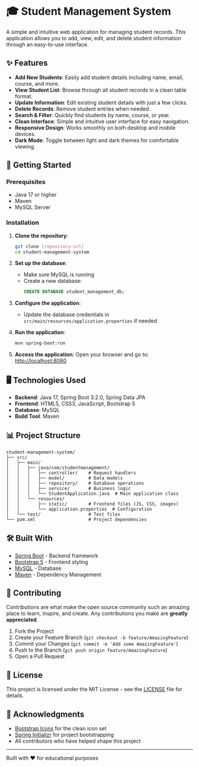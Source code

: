 # 🎓 Student Management System

A simple and intuitive web application for managing student records. This application allows you to add, view, edit, and delete student information through an easy-to-use interface.

## ✨ Features

- **Add New Students**: Easily add student details including name, email, course, and more.
- **View Student List**: Browse through all student records in a clean table format.
- **Update Information**: Edit existing student details with just a few clicks.
- **Delete Records**: Remove student entries when needed.
- **Search & Filter**: Quickly find students by name, course, or year.
- **Clean Interface**: Simple and intuitive user interface for easy navigation.
- **Responsive Design**: Works smoothly on both desktop and mobile devices.
- **Dark Mode**: Toggle between light and dark themes for comfortable viewing.

## 🚀 Getting Started

### Prerequisites

- Java 17 or higher
- Maven
- MySQL Server

### Installation

1. **Clone the repository**:
   ```bash
   git clone [repository-url]
   cd student-management-system
   ```

2. **Set up the database**:
   - Make sure MySQL is running
   - Create a new database:
     ```sql
     CREATE DATABASE student_management_db;
     ```

3. **Configure the application**:
   - Update the database credentials in `src/main/resources/application.properties` if needed

4. **Run the application**:
   ```bash
   mvn spring-boot:run
   ```

5. **Access the application**:
   Open your browser and go to: [http://localhost:8080](http://localhost:8080)

## 🖥️ Technologies Used

- **Backend**: Java 17, Spring Boot 3.2.0, Spring Data JPA
- **Frontend**: HTML5, CSS3, JavaScript, Bootstrap 5
- **Database**: MySQL
- **Build Tool**: Maven

## 📊 Project Structure

```
student-management-system/
├── src/
│   ├── main/
│   │   ├── java/com/studentmanagement/
│   │   │   ├── controller/    # Request handlers
│   │   │   ├── model/         # Data models
│   │   │   ├── repository/    # Database operations
│   │   │   ├── service/       # Business logic
│   │   │   └── StudentApplication.java  # Main application class
│   │   └── resources/
│   │       ├── static/        # Frontend files (JS, CSS, images)
│   │       └── application.properties  # Configuration
│   └── test/                  # Test files
└── pom.xml                    # Project dependencies
```

## 🛠️ Built With

- [Spring Boot](https://spring.io/projects/spring-boot) - Backend framework
- [Bootstrap 5](https://getbootstrap.com/) - Frontend styling
- [MySQL](https://www.mysql.com/) - Database
- [Maven](https://maven.apache.org/) - Dependency Management

## 🤝 Contributing

Contributions are what make the open source community such an amazing place to learn, inspire, and create. Any contributions you make are **greatly appreciated**.

1. Fork the Project
2. Create your Feature Branch (`git checkout -b feature/AmazingFeature`)
3. Commit your Changes (`git commit -m 'Add some AmazingFeature'`)
4. Push to the Branch (`git push origin feature/AmazingFeature`)
5. Open a Pull Request

## 📝 License

This project is licensed under the MIT License - see the [LICENSE](LICENSE) file for details.

## 🙏 Acknowledgments

- [Bootstrap Icons](https://icons.getbootstrap.com/) for the clean icon set
- [Spring Initializr](https://start.spring.io/) for project bootstrapping
- All contributors who have helped shape this project

---

Built with ❤️ for educational purposes
